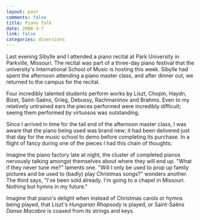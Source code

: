 ```yaml
--- 
layout: post
comments: false
title: Piano Talk
date: 2008-3-7
link: false
categories: diversions
---
```

Last evening Sibylle and I attended a piano recital at Park University in Parkville, Missouri.  The recital was part of a three-day piano festival that the university's International School of Music is hosting this week.  Sibylle had spent the afternoon attending a piano master class, and after dinner out, we returned to the campus for the recital.

Four incredibly talented students perform works by Liszt, Chopin, Haydn, Bizet, Saint-Saëns, Grieg, Debussy, Rachmaninov and Brahms.  Even to my relatively untrained ears the pieces performed were incredibly difficult; seeing them performed by virtuosos was outstanding.

Since I arrived in time for the tail end of the afternoon master class, I was aware that the piano being used was brand new; it had been delivered just that day for the music school to demo before completing its purchase.  In a flight of fancy during one of the pieces I had this chain of thoughts:

Imagine the piano factory late at night, the cluster of completed pianos nervously talking amongst themselves about where they will end up.  "What if they never tune me?" laments one.  "Will I only be used to prop up family pictures and be used to (badly) play Christmas songs?" wonders another.  The third says, "I've been sold already.  I'm going to a chapel in Missouri.  Nothing but hymns in my future."

Imagine that piano's delight when instead of Christmas carols or hymns being played, that Liszt's <em>Hungarian Rhapsody</em> is played, or Saint-Saëns <em>Danse Macabre</em> is coaxed from its strings and keys.

